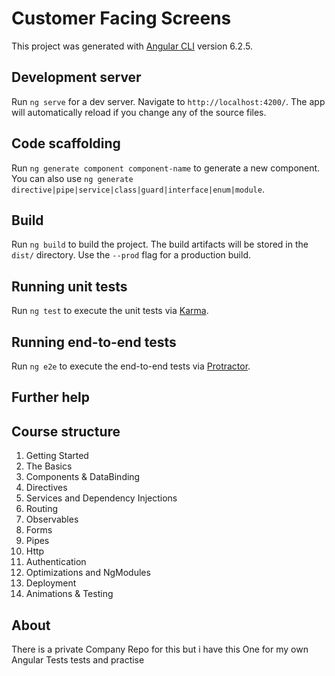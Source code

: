 # Customer Facing Screens 

This project was generated with [Angular CLI](https://github.com/angular/angular-cli) version 6.2.5.

## Development server

Run `ng serve` for a dev server. Navigate to `http://localhost:4200/`. The app will automatically reload if you change any of the source files.

## Code scaffolding

Run `ng generate component component-name` to generate a new component. You can also use `ng generate directive|pipe|service|class|guard|interface|enum|module`.

## Build

Run `ng build` to build the project. The build artifacts will be stored in the `dist/` directory. Use the `--prod` flag for a production build.

## Running unit tests

Run `ng test` to execute the unit tests via [Karma](https://karma-runner.github.io).

## Running end-to-end tests

Run `ng e2e` to execute the end-to-end tests via [Protractor](http://www.protractortest.org/).

## Further help



## Course structure

1. Getting Started
2. The Basics 
3. Components & DataBinding
4. Directives
5. Services and Dependency Injections
6. Routing
7. Observables
8. Forms
9. Pipes
10. Http
11. Authentication
12. Optimizations and NgModules
13. Deployment 
15. Animations & Testing



## About

There is a  private Company Repo for this but i have this One for my own Angular Tests tests and practise 

